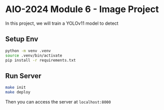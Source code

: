 # AIO-2024 Module 6 - Image Project

In this project, we will train a YOLOv11 model to detect 

## Setup Env

```bash
python -m venv .venv
source .venv/bin/activate
pip install -r requirements.txt
```

## Run Server

```bash
make init
make deploy
```

Then you can access the server at `localhost:8000`
